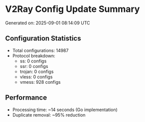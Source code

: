 # V2Ray Config Update Summary
Generated on: 2025-09-01 08:14:09 UTC

## Configuration Statistics
- Total configurations: 14987
- Protocol breakdown:
  - ss: 0 configs
  - ssr: 0 configs
  - trojan: 0 configs
  - vless: 0 configs
  - vmess: 928 configs

## Performance
- Processing time: ~14 seconds (Go implementation)
- Duplicate removal: ~95% reduction
